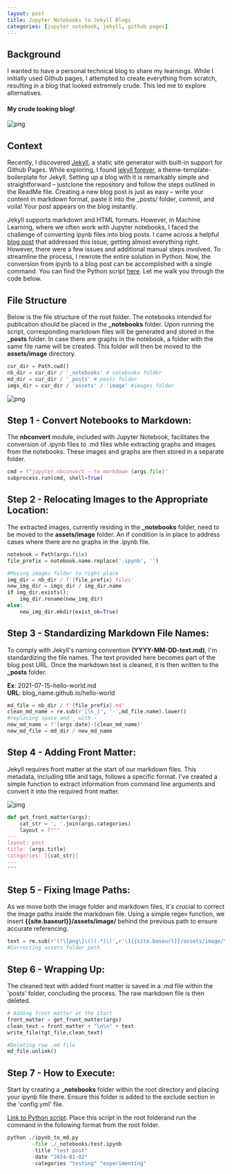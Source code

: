 ```yaml
---
layout: post
title: Jupyter Notebooks to Jekyll Blogs
categories: [jupyter notebook, jekyll, github pages]
---
```


## Background ##

I wanted to have a personal technical blog to share my learnings. While I initially used Github pages, I attempted to create everything from scratch, resulting in a blog that looked extremely crude. This led me to explore alternatives.

#### My crude looking blog! ####

![png]({{site.baseurl}}/assets/image/jupyter_notebook_to_jekyll_github_pages_files/earlier_blog.png "Earlier blog")


## Context ##

Recently, I discovered [Jekyll](https://jekyllrb.com/), a static site generator with built-in support for Github Pages. While exploring, I found [jekyll forever](https://github.com/forever-jekyll/forever-jekyll), a theme-template-boilerplate for Jekyll. Setting up a blog with it is remarkably simple and straightforward – justclone the repository and follow the steps outlined in the ReadMe file. Creating a new blog post is just as easy – write your content in markdown format, paste it into the _posts/ folder, commit, and voila! Your post appears on the blog instantly.

Jekyll supports markdown and HTML formats. However, in Machine Learning, where we often work with Jupyter notebooks, I faced the challenge of converting ipynb files into blog posts. I came across a helpful [blog post](https://jaketae.github.io/blog/jupyter-automation) that addressed this issue, getting almost everything right. However, there were a few issues and additional manual steps involved. To streamline the process, I rewrote the entire solution in Python. Now, the conversion from ipynb to a blog post can be accomplished with a single command. You can find the Python script [here](https://gist.github.com/chittiman/0ff85442c69dc5a9dc5db04b737a379b). Let me walk you through the code below.

## File Structure ##

Below is the file structure of the root folder. The notebooks intended for publication should be placed in the **_notebooks** folder. Upon running the script, corresponding markdown files will be generated and stored in the **_posts** folder. In case there are graphs in the notebook, a folder with the same file name will be created. This folder will then be moved to the **assets/image** directory.


```python
cur_dir = Path.cwd()
nb_dir = cur_dir / '_notebooks' # notebooks folder
md_dir = cur_dir / '_posts' # posts folder
imgs_dir = cur_dir / 'assets' / 'image' #images folder
```

![png]({{site.baseurl}}/assets/image/jupyter_notebook_to_jekyll_github_pages_files/file_structure.png "file_structure")


## Step 1 - Convert Notebooks to Markdown: ##

The **nbconvert** module, included with Jupyter Notebook, facilitates the conversion of .ipynb files to .md files while extracting graphs and images from the notebooks. These images and graphs are then stored in a separate folder.


```python
cmd = f"jupyter nbconvert --to markdown {args.file}"
subprocess.run(cmd, shell=True)
```

## Step 2 - Relocating Images to the Appropriate Location: ##

The extracted images, currently residing in the **_notebooks** folder, need to be moved to the **assets/image** folder. An if condition is in place to address cases where there are no graphs in the .ipynb file.


```python
notebook = Path(args.file)
file_prefix = notebook.name.replace('.ipynb', '')

#Moving images folder to right place
img_dir = nb_dir / f'{file_prefix}_files'
new_img_dir = imgs_dir / img_dir.name
if img_dir.exists():
    img_dir.rename(new_img_dir)
else:
    new_img_dir.mkdir(exist_ok=True)
```

## Step 3 - Standardizing Markdown File Names: ##

To comply with Jekyll's naming convention **(YYYY-MM-DD-text.md)**, I'm standardizing the file names. The text provided here becomes part of the blog post URL. Once the markdown text is cleaned, it is then written to the **_posts** folder.

**Ex**: 2021-07-15-hello-world.md \
**URL**: blog_name.github.io/hello-world


```python
md_file = nb_dir / f'{file_prefix}.md'
clean_md_name = re.sub(r'[\s_]', '-',md_file.name).lower()
#replacing space and _ with -
new_md_name = f'{args.date}-{clean_md_name}'
new_md_file = md_dir / new_md_name
```

## Step 4 - Adding Front Matter: ##

Jekyll requires front matter at the start of our markdown files. This metadata, including title and tags, follows a specific format. I've created a simple function to extract information from command line arguments and convert it into the required front matter.

![png]({{site.baseurl}}/assets/image/jupyter_notebook_to_jekyll_github_pages_files/front_matter_format.png "front_matter")



```python
def get_front_matter(args):
    cat_str = ', '.join(args.categories)
    layout = f"""
---
layout: post
title: {args.title}
categories: [{cat_str}]
---
"""
```

## Step 5 - Fixing Image Paths: ##


As we move both the image folder and markdown files, it's crucial to correct the image paths inside the markdown file. Using a simple regex function, we insert **{{site.baseurl}}/assets/image/** behind the previous path to ensure accurate referencing.


```python
text = re.sub(r'(!\[png\]\()(.*)\)',r'\1{{site.baseurl}}/assets/image/\2)' ,text)
#Correcting assets folder path
```

## Step 6 - Wrapping Up: ##

The cleaned text with added front matter is saved in a .md file within the 'posts' folder, concluding the process. The raw markdown file is then deleted.


```python
# Adding front matter at the start
front_matter = get_front_matter(args)
clean_text = front_matter + "\n\n" + text
write_file(tgt_file,clean_text)

#Deleting raw .md file
md_file.unlink()
```

## Step 7 - How to Execute: ##

Start by creating a **_notebooks** folder within the root directory and placing your ipynb file there. Ensure this folder is added to the exclude section in the 'config.yml' file.

[Link to Python script](https://gist.github.com/chittiman/0ff85442c69dc5a9dc5db04b737a379b): Place this script in the root folderand run the command in the following format from the root folder.


```python
python ./ipynb_to_md.py 
        -file ./_notebooks/test.ipynb
        -title "test post"
        -date "2024-01-02"
        -categories "testing" "experimenting"
```
